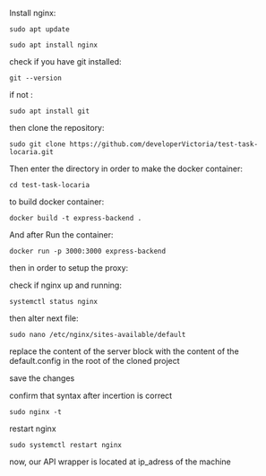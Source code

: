 Install nginx:

`sudo apt update`

`sudo apt install nginx`

check if you have git installed:

`git --version`

if not :

`sudo apt install git`

then clone the repository:

`sudo git clone https://github.com/developerVictoria/test-task-locaria.git`

Then enter the directory in order to make the docker container:

`cd test-task-locaria `

to build docker container:

`docker build -t express-backend . `

And after Run the container:

`docker run -p 3000:3000 express-backend`

then in order to setup the proxy:

check if nginx up and running:

`systemctl status nginx`


then alter next file:

`sudo nano /etc/nginx/sites-available/default `

replace the content of the server block with the content of the default.config in the root of the cloned project

save the changes

confirm that syntax after incertion is correct

`sudo nginx -t `

restart nginx

`sudo systemctl restart nginx`

now, our API wrapper is located at ip_adress of the machine